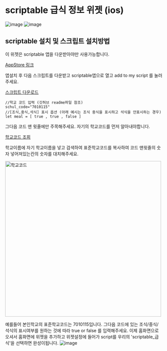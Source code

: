 # scriptable 급식 정보 위젯 (ios)
![image](https://user-images.githubusercontent.com/41958835/158167464-f07890ed-ba9f-4169-80c1-e2c179009521.jpeg)
![image](https://user-images.githubusercontent.com/41958835/158172538-87facfbe-9127-486c-a2f0-a279ad8c1de6.png)
## scriptable 설치 및 스크립트 설치방법

이 위젯은 scriptable 앱을 다운받아야만 사용가능합니다.

[AppStore 링크](https://apps.apple.com/kr/app/scriptable/id1405459188)

앱설치 후 다음 스크립트를 다운받고 scriptable앱으로 열고 add to my script 를 눌러주세요.



[스크립트 다운로드](https://drive.google.com/file/d/1OSTDQluf78mSbw_OWBwYldwRf_lGN6QU/view?usp=drivesdk)

```
//학교 코드 입력 (깃허브 readme파일 참조)
schul_code="7010115"
//[조식,중식,석식] 표시 옵션 (아래 예시는 조식 중식을 표시하고 석식을 안표시하는 경우)
let meal = [ true , true , false ]
```

그다음 코드 맨 윗줄에만 주목해주세요. 자기의 학교코드를 먼저 알아내야합니다.

[학교코드 조회](https://open.neis.go.kr/portal/data/service/selectServicePage.do?page=1&rows=10&sortColumn=&sortDirection=&infId=OPEN17020190531110010104913&infSeq=1)

학교이름에 자기 학교이름을 넣고 검색하여 표준학교코드를 복사하여 코드 맨윗줄의 숫자 넣어져있는칸의 숫자를 대치해주세요.

<img width="500" alt="학교코드" src="https://user-images.githubusercontent.com/41958835/158159544-5ffe35b3-cb21-4642-88d4-28bbf4c3d9fe.png">

예를들어 본인학교의 표준학교코드는 7010115입니다.
그다음 코드에 있는 조식/중식/석식의 표시여부를 원하는 것에 따라 true or false 를 입력해주세요.
이제 홈화면으로 오셔서 홈화면에 위젯을 추가하고 위젯설정에 들어가 script를 우리의 'scriptable_급식'을 선택하면 완성이됩니다.
![image](https://user-images.githubusercontent.com/41958835/158168330-160ae130-816e-4ad4-8a4f-8eb28477e5e5.jpeg)


